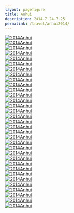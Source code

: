 ```yaml
---
layout: pagefigure
title: Anhui
description: 2014.7.24-7.25
permalink: /travel/anhui2014/
---
```


<div class="figure-grid">
<div class="figure-grid-sizer"></div>
<div class="figure-grid-item">
        <a href="https://hobbyfigure.rayleigh-lin.top/2014Anhui/IMG_5273.webp" data-lightbox="roadtrip" class="image-link">
        <img class="lozad" 
             data-src="https://hobbyfigure.rayleigh-lin.top/2014AnhuiC/IMG_5273.webp"
             alt="2014Anhui"/>
        </a>
</div>
<div class="figure-grid-item">
        <a href="https://hobbyfigure.rayleigh-lin.top/2014Anhui/IMG_5192(1).webp" data-lightbox="roadtrip" class="image-link">
        <img class="lozad" 
             data-src="https://hobbyfigure.rayleigh-lin.top/2014AnhuiC/IMG_5192(1).webp"
             alt="2014Anhui"/>
        </a>
</div>
<div class="figure-grid-item">
        <a href="https://hobbyfigure.rayleigh-lin.top/2014Anhui/DSC01299(1).webp" data-lightbox="roadtrip" class="image-link">
        <img class="lozad" 
             data-src="https://hobbyfigure.rayleigh-lin.top/2014AnhuiC/DSC01299(1).webp"
             alt="2014Anhui"/>
        </a>
</div>
<div class="figure-grid-item">
        <a href="https://hobbyfigure.rayleigh-lin.top/2014Anhui/DSC01289(1).webp" data-lightbox="roadtrip" class="image-link">
        <img class="lozad" 
             data-src="https://hobbyfigure.rayleigh-lin.top/2014AnhuiC/DSC01289(1).webp"
             alt="2014Anhui"/>
        </a>
</div>
<div class="figure-grid-item">
        <a href="https://hobbyfigure.rayleigh-lin.top/2014Anhui/IMG_5156.webp" data-lightbox="roadtrip" class="image-link">
        <img class="lozad" 
             data-src="https://hobbyfigure.rayleigh-lin.top/2014AnhuiC/IMG_5156.webp"
             alt="2014Anhui"/>
        </a>
</div>
<div class="figure-grid-item">
        <a href="https://hobbyfigure.rayleigh-lin.top/2014Anhui/IMG_5290.webp" data-lightbox="roadtrip" class="image-link">
        <img class="lozad" 
             data-src="https://hobbyfigure.rayleigh-lin.top/2014AnhuiC/IMG_5290.webp"
             alt="2014Anhui"/>
        </a>
</div>
<div class="figure-grid-item">
        <a href="https://hobbyfigure.rayleigh-lin.top/2014Anhui/IMG_5269.webp" data-lightbox="roadtrip" class="image-link">
        <img class="lozad" 
             data-src="https://hobbyfigure.rayleigh-lin.top/2014AnhuiC/IMG_5269.webp"
             alt="2014Anhui"/>
        </a>
</div>
<div class="figure-grid-item">
        <a href="https://hobbyfigure.rayleigh-lin.top/2014Anhui/IMG_5301.webp" data-lightbox="roadtrip" class="image-link">
        <img class="lozad" 
             data-src="https://hobbyfigure.rayleigh-lin.top/2014AnhuiC/IMG_5301.webp"
             alt="2014Anhui"/>
        </a>
</div>
<div class="figure-grid-item">
        <a href="https://hobbyfigure.rayleigh-lin.top/2014Anhui/IMG_5177(1).webp" data-lightbox="roadtrip" class="image-link">
        <img class="lozad" 
             data-src="https://hobbyfigure.rayleigh-lin.top/2014AnhuiC/IMG_5177(1).webp"
             alt="2014Anhui"/>
        </a>
</div>
<div class="figure-grid-item">
        <a href="https://hobbyfigure.rayleigh-lin.top/2014Anhui/IMG_5271(1).webp" data-lightbox="roadtrip" class="image-link">
        <img class="lozad" 
             data-src="https://hobbyfigure.rayleigh-lin.top/2014AnhuiC/IMG_5271(1).webp"
             alt="2014Anhui"/>
        </a>
</div>
<div class="figure-grid-item">
        <a href="https://hobbyfigure.rayleigh-lin.top/2014Anhui/IMG_5218.webp" data-lightbox="roadtrip" class="image-link">
        <img class="lozad" 
             data-src="https://hobbyfigure.rayleigh-lin.top/2014AnhuiC/IMG_5218.webp"
             alt="2014Anhui"/>
        </a>
</div>
<div class="figure-grid-item">
        <a href="https://hobbyfigure.rayleigh-lin.top/2014Anhui/IMG_5171.webp" data-lightbox="roadtrip" class="image-link">
        <img class="lozad" 
             data-src="https://hobbyfigure.rayleigh-lin.top/2014AnhuiC/IMG_5171.webp"
             alt="2014Anhui"/>
        </a>
</div>
<div class="figure-grid-item">
        <a href="https://hobbyfigure.rayleigh-lin.top/2014Anhui/IMG_5180(1).webp" data-lightbox="roadtrip" class="image-link">
        <img class="lozad" 
             data-src="https://hobbyfigure.rayleigh-lin.top/2014AnhuiC/IMG_5180(1).webp"
             alt="2014Anhui"/>
        </a>
</div>
<div class="figure-grid-item">
        <a href="https://hobbyfigure.rayleigh-lin.top/2014Anhui/IMG_5270(1).webp" data-lightbox="roadtrip" class="image-link">
        <img class="lozad" 
             data-src="https://hobbyfigure.rayleigh-lin.top/2014AnhuiC/IMG_5270(1).webp"
             alt="2014Anhui"/>
        </a>
</div>
<div class="figure-grid-item">
        <a href="https://hobbyfigure.rayleigh-lin.top/2014Anhui/IMG_5174(1).webp" data-lightbox="roadtrip" class="image-link">
        <img class="lozad" 
             data-src="https://hobbyfigure.rayleigh-lin.top/2014AnhuiC/IMG_5174(1).webp"
             alt="2014Anhui"/>
        </a>
</div>
<div class="figure-grid-item">
        <a href="https://hobbyfigure.rayleigh-lin.top/2014Anhui/DSC01287(1).webp" data-lightbox="roadtrip" class="image-link">
        <img class="lozad" 
             data-src="https://hobbyfigure.rayleigh-lin.top/2014AnhuiC/DSC01287(1).webp"
             alt="2014Anhui"/>
        </a>
</div>
<div class="figure-grid-item">
        <a href="https://hobbyfigure.rayleigh-lin.top/2014Anhui/DSC01297(1).webp" data-lightbox="roadtrip" class="image-link">
        <img class="lozad" 
             data-src="https://hobbyfigure.rayleigh-lin.top/2014AnhuiC/DSC01297(1).webp"
             alt="2014Anhui"/>
        </a>
</div>
<div class="figure-grid-item">
        <a href="https://hobbyfigure.rayleigh-lin.top/2014Anhui/IMG_5157(1).webp" data-lightbox="roadtrip" class="image-link">
        <img class="lozad" 
             data-src="https://hobbyfigure.rayleigh-lin.top/2014AnhuiC/IMG_5157(1).webp"
             alt="2014Anhui"/>
        </a>
</div>
<div class="figure-grid-item">
        <a href="https://hobbyfigure.rayleigh-lin.top/2014Anhui/IMG_5152.webp" data-lightbox="roadtrip" class="image-link">
        <img class="lozad" 
             data-src="https://hobbyfigure.rayleigh-lin.top/2014AnhuiC/IMG_5152.webp"
             alt="2014Anhui"/>
        </a>
</div>
<div class="figure-grid-item">
        <a href="https://hobbyfigure.rayleigh-lin.top/2014Anhui/IMG_5172.webp" data-lightbox="roadtrip" class="image-link">
        <img class="lozad" 
             data-src="https://hobbyfigure.rayleigh-lin.top/2014AnhuiC/IMG_5172.webp"
             alt="2014Anhui"/>
        </a>
</div>
<div class="figure-grid-item">
        <a href="https://hobbyfigure.rayleigh-lin.top/2014Anhui/IMG_5229(1).webp" data-lightbox="roadtrip" class="image-link">
        <img class="lozad" 
             data-src="https://hobbyfigure.rayleigh-lin.top/2014AnhuiC/IMG_5229(1).webp"
             alt="2014Anhui"/>
        </a>
</div>
<div class="figure-grid-item">
        <a href="https://hobbyfigure.rayleigh-lin.top/2014Anhui/IMG_5153.webp" data-lightbox="roadtrip" class="image-link">
        <img class="lozad" 
             data-src="https://hobbyfigure.rayleigh-lin.top/2014AnhuiC/IMG_5153.webp"
             alt="2014Anhui"/>
        </a>
</div>
<div class="figure-grid-item">
        <a href="https://hobbyfigure.rayleigh-lin.top/2014Anhui/IMG_5295.webp" data-lightbox="roadtrip" class="image-link">
        <img class="lozad" 
             data-src="https://hobbyfigure.rayleigh-lin.top/2014AnhuiC/IMG_5295.webp"
             alt="2014Anhui"/>
        </a>
</div>
<div class="figure-grid-item">
        <a href="https://hobbyfigure.rayleigh-lin.top/2014Anhui/IMG_5230(1).webp" data-lightbox="roadtrip" class="image-link">
        <img class="lozad" 
             data-src="https://hobbyfigure.rayleigh-lin.top/2014AnhuiC/IMG_5230(1).webp"
             alt="2014Anhui"/>
        </a>
</div>
<div class="figure-grid-item">
        <a href="https://hobbyfigure.rayleigh-lin.top/2014Anhui/IMG_5214(1).webp" data-lightbox="roadtrip" class="image-link">
        <img class="lozad" 
             data-src="https://hobbyfigure.rayleigh-lin.top/2014AnhuiC/IMG_5214(1).webp"
             alt="2014Anhui"/>
        </a>
</div>
<div class="figure-grid-item">
        <a href="https://hobbyfigure.rayleigh-lin.top/2014Anhui/IMG_5226.webp" data-lightbox="roadtrip" class="image-link">
        <img class="lozad" 
             data-src="https://hobbyfigure.rayleigh-lin.top/2014AnhuiC/IMG_5226.webp"
             alt="2014Anhui"/>
        </a>
</div>
<div class="figure-grid-item">
        <a href="https://hobbyfigure.rayleigh-lin.top/2014Anhui/IMG_5240(1).webp" data-lightbox="roadtrip" class="image-link">
        <img class="lozad" 
             data-src="https://hobbyfigure.rayleigh-lin.top/2014AnhuiC/IMG_5240(1).webp"
             alt="2014Anhui"/>
        </a>
</div>
<div class="figure-grid-item">
        <a href="https://hobbyfigure.rayleigh-lin.top/2014Anhui/IMG_5155.webp" data-lightbox="roadtrip" class="image-link">
        <img class="lozad" 
             data-src="https://hobbyfigure.rayleigh-lin.top/2014AnhuiC/IMG_5155.webp"
             alt="2014Anhui"/>
        </a>
</div>
<div class="figure-grid-item">
        <a href="https://hobbyfigure.rayleigh-lin.top/2014Anhui/DSC01295(1).webp" data-lightbox="roadtrip" class="image-link">
        <img class="lozad" 
             data-src="https://hobbyfigure.rayleigh-lin.top/2014AnhuiC/DSC01295(1).webp"
             alt="2014Anhui"/>
        </a>
</div>
<div class="figure-grid-item">
        <a href="https://hobbyfigure.rayleigh-lin.top/2014Anhui/IMG_5241(1).webp" data-lightbox="roadtrip" class="image-link">
        <img class="lozad" 
             data-src="https://hobbyfigure.rayleigh-lin.top/2014AnhuiC/IMG_5241(1).webp"
             alt="2014Anhui"/>
        </a>
</div>
<div class="figure-grid-item">
        <a href="https://hobbyfigure.rayleigh-lin.top/2014Anhui/IMG_5159.webp" data-lightbox="roadtrip" class="image-link">
        <img class="lozad" 
             data-src="https://hobbyfigure.rayleigh-lin.top/2014AnhuiC/IMG_5159.webp"
             alt="2014Anhui"/>
        </a>
</div>
<div class="figure-grid-item">
        <a href="https://hobbyfigure.rayleigh-lin.top/2014Anhui/IMG_5231.webp" data-lightbox="roadtrip" class="image-link">
        <img class="lozad" 
             data-src="https://hobbyfigure.rayleigh-lin.top/2014AnhuiC/IMG_5231.webp"
             alt="2014Anhui"/>
        </a>
</div>
<div class="figure-grid-item">
        <a href="https://hobbyfigure.rayleigh-lin.top/2014Anhui/IMG_5197(1).webp" data-lightbox="roadtrip" class="image-link">
        <img class="lozad" 
             data-src="https://hobbyfigure.rayleigh-lin.top/2014AnhuiC/IMG_5197(1).webp"
             alt="2014Anhui"/>
        </a>
</div>
</div>